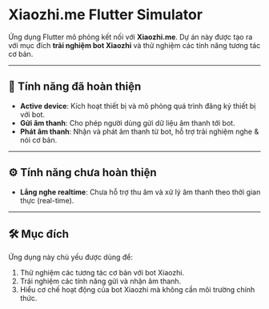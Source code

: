 # Xiaozhi.me Flutter Simulator

Ứng dụng Flutter mô phỏng kết nối với **Xiaozhi.me**. Dự án này được tạo ra với mục đích **trải nghiệm bot Xiaozhi** và thử nghiệm các tính năng tương tác cơ bản.

---

## 🚀 Tính năng đã hoàn thiện

- **Active device**: Kích hoạt thiết bị và mô phỏng quá trình đăng ký thiết bị với bot.
- **Gửi âm thanh**: Cho phép người dùng gửi dữ liệu âm thanh tới bot.
- **Phát âm thanh**: Nhận và phát âm thanh từ bot, hỗ trợ trải nghiệm nghe & nói cơ bản.

---

## ⚙ Tính năng chưa hoàn thiện

- **Lắng nghe realtime**: Chưa hỗ trợ thu âm và xử lý âm thanh theo thời gian thực (real-time).

---

## 🛠 Mục đích

Ứng dụng này chủ yếu được dùng để:

1. Thử nghiệm các tương tác cơ bản với bot Xiaozhi.
2. Trải nghiệm các tính năng gửi và nhận âm thanh.
3. Hiểu cơ chế hoạt động của bot Xiaozhi mà không cần môi trường chính thức.

